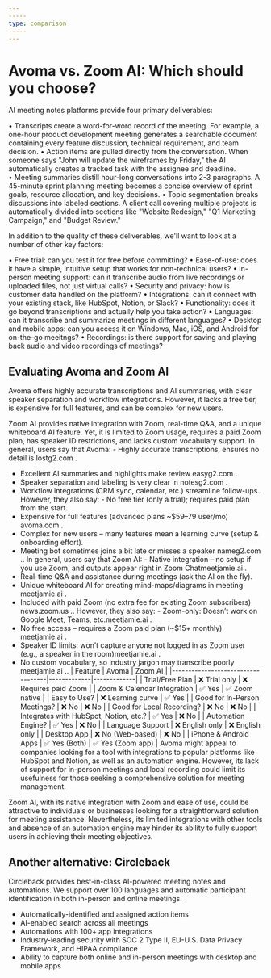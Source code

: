 ```yaml
---
-----
type: comparison
-----
---
```


# Avoma vs. Zoom AI: Which should you choose?
AI meeting notes platforms provide four primary deliverables:

• Transcripts create a word-for-word record of the meeting. For example, a one-hour product development meeting generates a searchable document containing every feature discussion, technical requirement, and team decision.
• Action items are pulled directly from the conversation. When someone says "John will update the wireframes by Friday," the AI automatically creates a tracked task with the assignee and deadline.
• Meeting summaries distill hour-long conversations into 2-3 paragraphs. A 45-minute sprint planning meeting becomes a concise overview of sprint goals, resource allocation, and key decisions.
• Topic segmentation breaks discussions into labeled sections. A client call covering multiple projects is automatically divided into sections like "Website Redesign," "Q1 Marketing Campaign," and "Budget Review."

In addition to the quality of these deliverables, we'll want to look at a number of other key factors:

• Free trial: can you test it for free before committing?
• Ease-of-use: does it have a simple, intuitive setup that works for non-technical users?
• In-person meeting support: can it transcribe audio from live recordings or uploaded files, not just virtual calls?
• Security and privacy: how is customer data handled on the platform?
• Integrations: can it connect with your existing stack, like HubSpot, Notion, or Slack?
• Functionality: does it go beyond transcriptions and actually help you take action?
• Languages: can it transcribe and summarize meetings in different languages?
• Desktop and mobile apps: can you access it on Windows, Mac, iOS, and Android for on-the-go meeitngs?
• Recordings: is there support for saving and playing back audio and video recordings of meetings?
## Evaluating Avoma and Zoom AI
Avoma offers highly accurate transcriptions and AI summaries, with clear speaker separation and workflow integrations. However, it lacks a free tier, is expensive for full features, and can be complex for new users.

Zoom AI provides native integration with Zoom, real-time Q&A, and a unique whiteboard AI feature. Yet, it is limited to Zoom usage, requires a paid Zoom plan, has speaker ID restrictions, and lacks custom vocabulary support.
In general, users say that Avoma: - Highly accurate transcriptions, ensures no detail is lost​g2.com
.
- Excellent AI summaries and highlights make review easy​g2.com
.
- Speaker separation and labeling is very clear in notes​g2.com
.
- Workflow integrations (CRM sync, calendar, etc.) streamline follow-ups.. However, they also say: - No free tier (only a trial); requires paid plan from the start.
- Expensive for full features (advanced plans ~$59–79 user/mo)​avoma.com
.
- Complex for new users – many features mean a learning curve (setup & onboarding effort).
- Meeting bot sometimes joins a bit late or misses a speaker name​g2.com
..
In general, users say that Zoom AI: - Native integration – no setup if you use Zoom, and outputs appear right in Zoom Chat​meetjamie.ai
.
- Real-time Q&A and assistance during meetings (ask the AI on the fly).
- Unique whiteboard AI for creating mind-maps/diagrams in meeting​meetjamie.ai
.
- Included with paid Zoom (no extra fee for existing Zoom subscribers)​news.zoom.us
.. However, they also say: - Zoom-only: Doesn’t work on Google Meet, Teams, etc.​meetjamie.ai
.
- No free access – requires a Zoom paid plan (~$15+ monthly)​meetjamie.ai
.
- Speaker ID limits: won’t capture anyone not logged in as Zoom user (e.g., a speaker in the room)​meetjamie.ai
.
- No custom vocabulary, so industry jargon may transcribe poorly​meetjamie.ai
..
| Feature                           | Avoma       | Zoom AI     |
|-----------------------------------|-------------|-------------|
| Trial/Free Plan                   | ❌ Trial only | ❌ Requires paid Zoom |
| Zoom & Calendar Integration       | ✅ Yes       | ✅ Zoom native |
| Easy to Use?                      | ❌ Learning curve | ✅ Yes |
| Good for In-Person Meetings?      | ❌ No        | ❌ No        |
| Good for Local Recording?         | ❌ No        | ❌ No        |
| Integrates with HubSpot, Notion, etc.? | ✅ Yes | ❌ No        |
| Automation Engine?                | ✅ Yes       | ❌ No        |
| Language Support                  | ❌ English only | ❌ English only |
| Desktop App                       | ❌ No (Web-based) | ❌ No        |
| iPhone & Android Apps             | ✅ Yes (Both) | ✅ Yes (Zoom app) |
Avoma might appeal to companies looking for a tool with integrations to popular platforms like HubSpot and Notion, as well as an automation engine. However, its lack of support for in-person meetings and local recording could limit its usefulness for those seeking a comprehensive solution for meeting management.

Zoom AI, with its native integration with Zoom and ease of use, could be attractive to individuals or businesses looking for a straightforward solution for meeting assistance. Nevertheless, its limited integrations with other tools and absence of an automation engine may hinder its ability to fully support users in achieving their meeting objectives.
## Another alternative: Circleback
Circleback provides best-in-class AI-powered meeting notes and automations. We support over 100 languages and automatic participant identification in both in-person and online meetings.


* Automatically-identified and assigned action items
* AI-enabled search across all meetings
* Automations with 100+ app integrations
* Industry-leading security with SOC 2 Type II, EU-U.S. Data Privacy Framework, and HIPAA compliance
* Ability to capture both online and in-person meetings with desktop and mobile apps